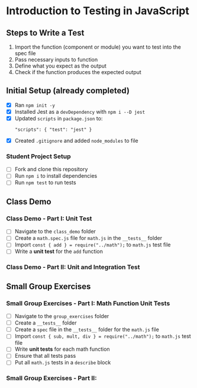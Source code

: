 # Introduction to Testing in JavaScript
## Steps to Write a Test
1. Import the function (component or module) you want to test into the spec file
2. Pass necessary inputs to function
3. Define what you expect as the output
4. Check if the function produces the expected output

## Initial Setup (already completed)
- [x] Ran `npm init -y` 
- [x] Installed Jest as a `devDependency` with `npm i --D jest`
- [x] Updated `scripts` in `package.json` to:
    ```
    "scripts": { "test": "jest" }
    ```
- [x] Created `.gitignore` and added `node_modules` to file

### Student Project Setup
- [ ] Fork and clone this repository
- [ ] Run `npm i` to install dependencies
- [ ] Run `npm test` to run tests

## Class Demo
### Class Demo - Part I: Unit Test
- [ ] Navigate to the `class_demo` folder
- [ ] Create a `math.spec.js` file for `math.js` in the `__tests__` folder
- [ ] Import `const { add } = require("../math");` to `math.js` test file
- [ ] Write a **unit test** for the `add` function

### Class Demo - Part II: Unit and Integration Test


## Small Group Exercises

### Small Group Exercises - Part I: Math Function Unit Tests
- [ ] Navigate to the `group_exercises` folder
- [ ] Create a `__tests__` folder
- [ ] Create a `spec` file in the `__tests__` folder for the `math.js` file
- [ ] Import `const { sub, mult, div } = require("../math");` to `math.js` test file
- [ ] Write **unit tests** for each math function
- [ ] Ensure that all tests pass
- [ ] Put all `math.js` tests in a `describe` block

### Small Group Exercises - Part II: 

